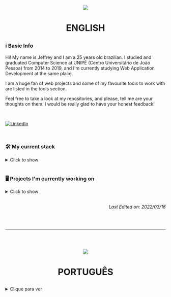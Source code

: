 <p align="center">
  <img src="https://cdn1.iconfinder.com/data/icons/ensign-11/512/49_Ensign_Flag_Nation_canada-64.png" />
</p>

# <p align="center">ENGLISH</p>

### ℹ️ Basic Info

Hi! My name is Jeffrey and I am a 25 years old brazilian. I studied and graduated Computer Science at UNIPÊ (Centro Universitário de João Pessoa) from 2014 to 2019, and I'm currently studying Web Application Development at the same place.

I am a huge fan of web projects and some of my favourite tools to work with are listed in the tools section.

Feel free to take a look at my repositories, and please, tell me are your thoughts on them. I would be really glad to have your honest feedback!

<br/>

[<img src="https://user-images.githubusercontent.com/17326060/158519183-cfd06be9-6050-41b9-9590-871d1c22bc64.png" title="LinkedIn" alt="LinkedIn" />](https://www.linkedin.com/in/jeffreymatheus/)

<br/>

### 🛠 My current stack
<details>
<summary>Click to show</summary><br/>
<img src="https://cdn0.iconfinder.com/data/icons/HTML5/128/HTML_Logo-40.png" title="HTML 5" alt="HTML 5" /> <img src="https://cdn4.iconfinder.com/data/icons/flat-brand-logo-2/512/css3-40.png" title="CSS 3" alt="CSS 3" /> <img src="https://cdn4.iconfinder.com/data/icons/logos-and-brands/512/288_Sass_logo-40.png" title="Sass/Scss" alt="Sass/Scss" /> <img src="https://cdn2.iconfinder.com/data/icons/designer-skills/128/code-programming-javascript-software-develop-command-language-40.png" title="JavaScript" alt="JavaScript" /> <img src="https://cdn4.iconfinder.com/data/icons/logos-3/600/React.js_logo-40.png" title="React JS" alt="React JS" /> <img src="https://cdn4.iconfinder.com/data/icons/logos-and-brands/512/233_Node_Js_logo-40.png" title="Node.js" alt="Node.js" /> <img src="https://cdn4.iconfinder.com/data/icons/logos-brands-in-colors/3000/figma-logo-40.png" title="Figma" alt="Figma" /> <img src="https://cdn3.iconfinder.com/data/icons/teenyicons-outline-vol-3/15/typescript-40.png" title="TypeScript" alt="TypeScript" />
</details>

<br/>

### 🖥️ Projects I'm currently working on
<details>
<summary>Click to show</summary><br/>
  
[![ReadMe Card](https://github-readme-stats.vercel.app/api/pin/?username=matheusunitt&repo=NOME_REPOSITORIO)](https://github.com/matheusunitt/NOME_REPOSITORIO)
  
</details>

<br/>

*<p align="right">Last Edited on: 2022/03/16</p>*

<br/><br/>

---

<br/><br/>

<p align="center">
  <img src="https://cdn1.iconfinder.com/data/icons/ensign-11/512/38_Ensign_Flag_Nation_brazil-64.png" />
</p>

# <p align="center">PORTUGUÊS</p>

<details>
<summary>Clique para ver</summary><br/>

### ℹ️ Informações gerais

Olá! Meu nome é Jeffrey e eu possuo 25 anos. Estudei e me graduei em Ciências da Computação na UNIPÊ (Centro Universitário de João Pessoa) de 2014 a 2019, e atualmente estou cursando Desenvolvimento de Aplicações Web no mesmo local.

Sou um grande fã por projetos web e algumas das minhas ferramentas favoritas estão listadas na seção de ferramentas.

Por favor, sinta-se livre para ver meus repositórios e dar-me teu feedback honesto!

<br/>

[<img src="https://user-images.githubusercontent.com/17326060/158519183-cfd06be9-6050-41b9-9590-871d1c22bc64.png" title="LinkedIn" alt="LinkedIn"  />](https://www.linkedin.com/in/jeffreymatheus/?locale=pt_BR)

<br/>

### 🛠 Minha stack atual
<details>
<summary>Clique para ver</summary><br/>
<img src="https://cdn0.iconfinder.com/data/icons/HTML5/128/HTML_Logo-40.png" title="HTML 5" alt="HTML 5" /> <img src="https://cdn4.iconfinder.com/data/icons/flat-brand-logo-2/512/css3-40.png" title="CSS 3" alt="CSS 3" /> <img src="https://cdn4.iconfinder.com/data/icons/logos-and-brands/512/288_Sass_logo-40.png" title="Sass/Scss" alt="Sass/Scss" /> <img src="https://cdn2.iconfinder.com/data/icons/designer-skills/128/code-programming-javascript-software-develop-command-language-40.png" title="JavaScript" alt="JavaScript" /> <img src="https://cdn4.iconfinder.com/data/icons/logos-3/600/React.js_logo-40.png" title="React JS" alt="React JS" /> <img src="https://cdn4.iconfinder.com/data/icons/logos-and-brands/512/233_Node_Js_logo-40.png" title="Node.js" alt="Node.js" /> <img src="https://cdn4.iconfinder.com/data/icons/logos-brands-in-colors/3000/figma-logo-40.png" title="Figma" alt="Figma" /> <img src="https://cdn3.iconfinder.com/data/icons/teenyicons-outline-vol-3/15/typescript-40.png" title="TypeScript" alt="TypeScript" />
</details>

<br/>

### 🖥️ Projetos que estou atualmente trabalhando
<details>
<summary>Clique para ver</summary><br/>
  
[![ReadMe Card](https://github-readme-stats.vercel.app/api/pin/?username=matheusunitt&repo=NOME_REPOSITORIO)](https://github.com/matheusunitt/NOME_REPOSITORIO)
  
</details>

<br/>

*<p align="right">Última alteração: 16/03/2022</p>*

</details>
